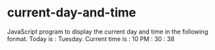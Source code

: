 # current-day-and-time
 JavaScript program to display the current day and time in the following format. Today is : Tuesday. Current time is : 10 PM : 30 : 38
